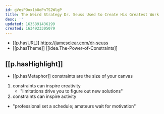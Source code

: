 ```yaml
---
id: gVesPOox1bUoPnTS2WlgP
title: The Weird Strategy Dr. Seuss Used to Create His Greatest Work
desc: ''
updated: 1635891436199
created: 1634923305079
---
```



- [[p.hasURL]] https://jamesclear.com/dr-seuss
- [[p.hasTheme]] [[idea.The-Power-of-Constraints]]

## [[p.hasHighlight]]

- [[p.hasMetaphor]] constraints are the size of your canvas

1. constraints can inspire creativity
   - "limitations drive you to figure out new solutions"
2. constraints can inspire activity
  - "professional set a schedule; amateurs wait for motivation" 
   
